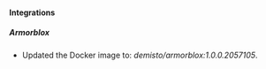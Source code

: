 
#### Integrations

##### Armorblox

- Updated the Docker image to: *demisto/armorblox:1.0.0.2057105*.